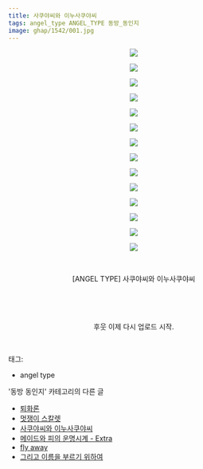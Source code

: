 ```yaml
---
title: 사쿠야씨와 이누사쿠야씨
tags: angel_type ANGEL_TYPE 동방_동인지
image: ghap/1542/001.jpg
---
```

<div class="article">
<p style="text-align: center; clear: none; float: none;"><img src="{{ site.nasurl }}/ghap/1542/001.jpg"/></p>
<p style="text-align: center; clear: none; float: none;"><img src="{{ site.nasurl }}/ghap/1542/002.jpg"/></p>
<p style="text-align: center; clear: none; float: none;"><img src="{{ site.nasurl }}/ghap/1542/003.jpg"/></p>
<p style="text-align: center; clear: none; float: none;"><img src="{{ site.nasurl }}/ghap/1542/004.jpg"/></p>
<p style="text-align: center; clear: none; float: none;"><img src="{{ site.nasurl }}/ghap/1542/005.jpg"/></p>
<p style="text-align: center; clear: none; float: none;"><img src="{{ site.nasurl }}/ghap/1542/006.jpg"/></p>
<p style="text-align: center; clear: none; float: none;"><img src="{{ site.nasurl }}/ghap/1542/007.jpg"/></p>
<p style="text-align: center; clear: none; float: none;"><img src="{{ site.nasurl }}/ghap/1542/008.jpg"/></p>
<p style="text-align: center; clear: none; float: none;"><img src="{{ site.nasurl }}/ghap/1542/009.jpg"/></p>
<p style="text-align: center; clear: none; float: none;"><img src="{{ site.nasurl }}/ghap/1542/010.jpg"/></p>
<p style="text-align: center; clear: none; float: none;"><img src="{{ site.nasurl }}/ghap/1542/011.jpg"/></p>
<p style="text-align: center; clear: none; float: none;"><img src="{{ site.nasurl }}/ghap/1542/012.jpg"/></p>
<p style="text-align: center; clear: none; float: none;"><img src="{{ site.nasurl }}/ghap/1542/013.jpg"/></p>
<p style="text-align: center; clear: none; float: none;"><img src="{{ site.nasurl }}/ghap/1542/014.jpg"/></p>
<p style="text-align: center; clear: none; float: none;"><br/></p>
<p style="text-align: center; clear: none; float: none;">[ANGEL TYPE] 사쿠야씨와 이누사쿠야씨</p>
<p style="text-align: center; clear: none; float: none;"><br/></p>
<p style="text-align: center; clear: none; float: none;"><br/></p>
<p style="text-align: center; clear: none; float: none;">후웃 이제 다시 업로드 시작.</p>
<p><br/></p>
</div><div class="tagTrail">
<p>태그: </p>
<ul>
<li>angel type</li>
</ul>
</div><div class="another">
<p>'동방 동인지' 카테고리의 다른 글</p>
<ul>
<li><a href="/2016-08-13-ghap_1544">퇴화론</a></li>
<li><a href="/2016-08-13-ghap_1543">멋쟁이 스칼렛</a></li>
<li><a href="/2016-08-13-ghap_1542">사쿠야씨와 이누사쿠야씨</a></li>
<li><a href="/2016-08-12-ghap_1541">메이드와 피의 운명시계 - Extra</a></li>
<li><a href="/2016-08-12-ghap_1539">fly away</a></li>
<li><a href="/2016-08-12-ghap_1538">그리고 이름을 부르기 위하여</a></li>
</ul>
</div><div class="cb_module cb_fluid">
<div class="cb_wrt cb_profile">
</div><!-- commentList close -->
</div>